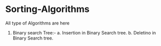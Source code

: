 # Sorting-Algorithms
All type of Algorithms are here

1. Binary search Tree:-
   a. Insertion in Binary Search tree.
   b. Deletino in Binary Search tree.
